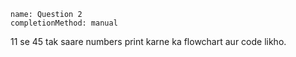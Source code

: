 ```ngMeta
name: Question 2
completionMethod: manual
```

11 se 45 tak saare numbers print karne ka flowchart aur code likho.
